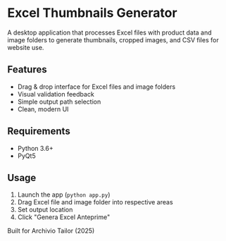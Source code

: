 # Excel Thumbnails Generator

A desktop application that processes Excel files with product data and image folders to generate thumbnails, cropped images, and CSV files for website use.

## Features
- Drag & drop interface for Excel files and image folders
- Visual validation feedback
- Simple output path selection
- Clean, modern UI

## Requirements
- Python 3.6+
- PyQt5

## Usage
1. Launch the app (`python app.py`)
2. Drag Excel file and image folder into respective areas
3. Set output location
4. Click "Genera Excel Anteprime"

Built for Archivio Tailor (2025)